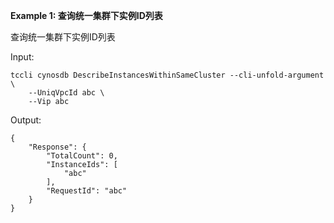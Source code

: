 **Example 1: 查询统一集群下实例ID列表**

查询统一集群下实例ID列表

Input: 

```
tccli cynosdb DescribeInstancesWithinSameCluster --cli-unfold-argument  \
    --UniqVpcId abc \
    --Vip abc
```

Output: 
```
{
    "Response": {
        "TotalCount": 0,
        "InstanceIds": [
            "abc"
        ],
        "RequestId": "abc"
    }
}
```

